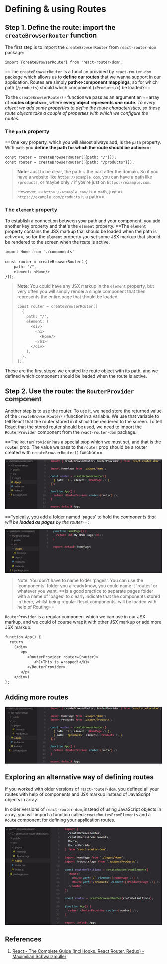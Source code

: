# Defining & using Routes

## Step 1. Define the route: import the `createBrowserRouter` function

The first step is to import the `createBrowserRouter` from `react-router-dom` package:

```react
import {createBrowserRouter} from 'react-router-dom';
```

==The `createBrowserRouter` is a function provided by `react-router-dom` package which allows us to **define our routes** that we wanna support in our application. Routes are simply **path<=>component mappings**; so for which path (`/products`) should which component (`<Products/>`) be loaded?==

To the `createBrowserRouter()` function we pass as an argument an ==array of **routes objects**==, where **every object represents _one_ route**. _To every object we add some properties to define the route characteristics, so these route objects take a couple of properties with which we configure the routes_.

### The `path` property

==One key property, which you will almost always add, is the `path` property. With `path` you **define the path for which the route should be active**==:

```react
const router = createBrowserRouter([{path: "/"}]);
const router = createBrowserRouter([{path: "/products"}]);
```

> **Note**: Just to be clear, the path is the part after the domain. So if you have a website like `https://example.com`, you can have a path like `/products`, or maybe only `/` if you're just on `https://example.com`.
>
> However, ==`https://example.com/` is a path, just as `https://example.com/products` is a path==.

### The `element` property

To establish a connection between your path and your component, you add another key property and that's the `element` property. ==The `element` property contains the JSX markup that should be loaded when the path is active==, so for the `element` property you set some JSX markup that should be rendered to the screen when the route is active.

```react
import Home from './components'

const router = createBrowserRouter([{
    path: "/",
    element: <Home/>
}]);
```

> **Note**: You could have any JSX markup in the `element` property, but very often you will simply render a single component that then represents the entire page that should be loaded.
>
> ```react
> const router = createBrowserRouter([
>   {
>     path: "/",
>     element: (
>       <div>
>         <h1>
>           <Home/>
>         </h1>
>       </div>
>     ),
>   },
> ]);
> ```

These are the first steps: we created the route object with its path, and we defined which component should be loaded when the route is active.

## Step 2. Use the route: the `RouterProvider` component

Another step is to use the router. To use it, we need store the returned value of the `createBrowserRouter()` function in a variable. We use that variable to tell React that the router stored in it should be rendered to the screen. To tell React that the stored router should be used, we need to import the `RouterProvider` component from the `react-router-dom` package.

==The `RouterProvider` has a special prop which we must set, and that is the **`router`** prop. The value we pass to the `router` prop should be a router created with `createBrowserRouter()` function==.

![Defining_&_using_routes](..\img\Defining_&_using_routes.jpg)

==Typically, you add a folder named 'pages' to hold the _components that will be **loaded as pages** by the router_==:

![Defining_&_using_routes1](..\img\Defining_&_using_routes1.jpg)

> Note: You don't have to name folder 'pages'. You can use the 'components' folder you already know, you could name it 'routes' or whatever you want. ==Is a good practice to separate pages folder with a name of 'pages' to clearly indicate that the components stored in there, whilst being regular React components, will be loaded with help of Routing==

`RouterProvider` is a regular component which we can use in our JSX markup, and we could of course wrap it with other JSX markup or add more JSX markup:

```react
function App() {
  return 
    (<div>
       <p>
          <RouterProvider router={router}>
             <h1>This is wrapped!</h1>
          </RouterProvider>
       </p>
    </div>)
};
```

## Adding more routes

![Defining_&_using_routes2](..\img\Defining_&_using_routes2.jpg)

## Exploring an alternative way of defining routes

If you worked with older versions of `react-router-dom`, you defined all your routes with help of components and JSX markup instead of JavaScript objects in array.

In older versions of `react-router-dom`, instead of using JavaScript objects in array, you will import a function called `createRoutesFromElements` and a `Route` component for defining your application routes.

![Defining_&_using_routes3](..\img\Defining_&_using_routes3.jpg)

## References

1. [React - The Complete Guide (incl Hooks, React Router, Redux) - Maximilian Schwarzmüller](https://www.udemy.com/course/react-the-complete-guide-incl-redux/)